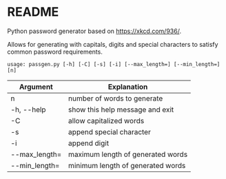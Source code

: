 # README

Python password generator based on https://xkcd.com/936/.

Allows for generating with capitals, digits and special characters to satisfy common password requirements.

`usage: passgen.py [-h] [-C] [-s] [-i] [--max_length=] [--min_length=] [n]`

|   Argument  |            Explanation             |
|-------------|------------------------------------|    
|n            |   number of words to generate      |
|-h, --help   |   show this help message and exit  |
|-C           |   allow capitalized words          |
|-s           |   append special character         |
|-i           |   append digit                     |
|--max_length=|   maximum length of generated words|
|--min_length=|   minimum length of generated words|